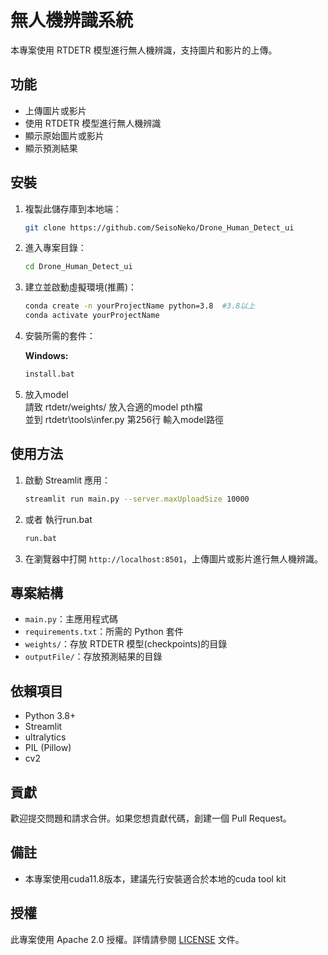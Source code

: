 # 無人機辨識系統

本專案使用 RTDETR 模型進行無人機辨識，支持圖片和影片的上傳。

## 功能

- 上傳圖片或影片
- 使用 RTDETR 模型進行無人機辨識
- 顯示原始圖片或影片
- 顯示預測結果

## 安裝

1. 複製此儲存庫到本地端：

    ```bash
    git clone https://github.com/SeisoNeko/Drone_Human_Detect_ui
    ```

2. 進入專案目錄：

    ```bash
    cd Drone_Human_Detect_ui
    ```

3. 建立並啟動虛擬環境(推薦)：

    ```bash
    conda create -n yourProjectName python=3.8  #3.8以上
    conda activate yourProjectName  
    ```

4. 安裝所需的套件：

    **Windows:**
    ```bash
    install.bat
    ```

5. 放入model  
    請致 rtdetr/weights/ 放入合適的model pth檔  
    並到 rtdetr\tools\infer.py 第256行 輸入model路徑

## 使用方法

1. 啟動 Streamlit 應用：

    ```bash
    streamlit run main.py --server.maxUploadSize 10000
    ```

2. 或者 執行run.bat
    ```bash
    run.bat
    ```

3. 在瀏覽器中打開 `http://localhost:8501`，上傳圖片或影片進行無人機辨識。

## 專案結構

- `main.py`：主應用程式碼
- `requirements.txt`：所需的 Python 套件
- `weights/`：存放 RTDETR 模型(checkpoints)的目錄
- `outputFile/`：存放預測結果的目錄

## 依賴項目

- Python 3.8+
- Streamlit
- ultralytics
- PIL (Pillow)
- cv2

## 貢獻

歡迎提交問題和請求合併。如果您想貢獻代碼，創建一個 Pull Request。

## 備註
- 本專案使用cuda11.8版本，建議先行安裝適合於本地的cuda tool kit

## 授權

此專案使用 Apache 2.0 授權。詳情請參閱 [LICENSE](LICENSE) 文件。
